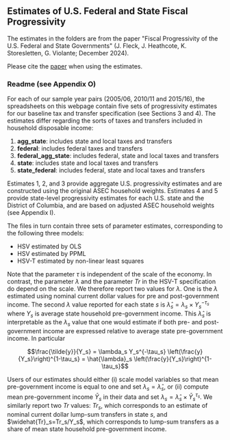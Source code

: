 ## Estimates of U.S. Federal and State Fiscal Progressivity

The estimates in the folders are from the paper "Fiscal Progressivity of the U.S. Federal and State Governments" (J. Fleck, J. Heathcote, K. Storesletten, G. Violante; December 2024).

Please cite the [paper](https://www.nber.org/system/files/working_papers/w33385/w33385.pdf?utm_campaign=PANTHEON_STRIPPED&amp%3Butm_medium=PANTHEON_STRIPPED&amp%3Butm_source=PANTHEON_STRIPPED) when using the estimates.

### Readme (see Appendix O)

For each of our sample year pairs (2005/06, 2010/11 and 2015/16), the spreadsheets on this webpage contain five sets of progressivity estimates for our baseline tax and transfer specification (see Sections 3 and 4). The estimates differ regarding the sorts of taxes and transfers included in household disposable income:

1. **agg_state**: includes state and local taxes and transfers
2. **federal**: includes federal taxes and transfers
3. **federal_agg_state**: includes federal, state and local taxes and transfers
4. **state**: includes state and local taxes and transfers
5. **state_federal**: includes federal, state and local taxes and transfers

Estimates 1, 2, and 3 provide aggregate U.S. progressivity estimates and are constructed using the original ASEC household weights. Estimates 4 and 5 provide state-level progressivity estimates for each U.S. state and the District of Columbia, and are based on adjusted ASEC household weights (see Appendix I).

The files in turn contain three sets of parameter estimates, corresponding to the following three models:
- HSV estimated by OLS
- HSV estimated by PPML
- HSV-T estimated by non-linear least squares

Note that the parameter $\tau$ is independent of the scale of the economy. In contrast, the parameter $\lambda$ and the parameter $Tr$ in the HSV-T specification do depend on the scale. We therefore report two values for $\lambda$. One is the $\lambda$ estimated using nominal current dollar values for pre and post-government income. The second $\lambda$ value reported for each state $s$ is $\hat{\lambda}_s = \lambda_s \times Y_s^{-\tau_s}$ where $Y_s$ is average state household pre-government income. This $\hat{\lambda}_s$ is interpretable as the $\lambda_s$ value that one would estimate if both pre- and post-government income are expressed relative to average state pre-government income. In particular 

$$\frac{\tilde{y}}{Y_s} = \lambda_s Y_s^{-\tau_s} \left(\frac{y}{Y_s}\right)^{1-\tau_s} = \hat{\lambda}_s \left(\frac{y}{Y_s}\right)^{1-\tau_s}$$

Users of our estimates should either (i) scale model variables so that mean pre-government income is equal to one and set $\lambda_s = \hat{\lambda}_s$, or (ii) compute mean pre-government income $\bar{Y}_s$ in their data and set $\lambda_s = \hat{\lambda}_s \times \bar{Y}_s^{\tau_s}$. We similarly report two $Tr$ values: $Tr_s$, which corresponds to an estimate of nominal current dollar lump-sum transfers in state $s,$ and $\widehat{Tr}_s=Tr_s/Y_s$, which corresponds to lump-sum transfers as a share of mean state household pre-government income.
